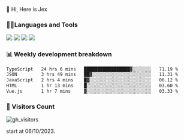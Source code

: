  👋 Hi, Here is Jex

 

### 🧑‍💻Languages and Tools

<code><a href="https://react.dev"><img src="https://api.iconify.design/logos:react.svg" /></a></code>
<code><a href="https://github.com/vuejs/core"><img src="https://api.iconify.design/logos:vue.svg" /></a></code> 
<code><a href="https://github.com/microsoft/TypeScript"><img src="https://api.iconify.design/logos:typescript-icon.svg" /></a></code>
<code><a href="https://threejs.org/"><img src="https://api.iconify.design/logos:threejs.svg" /></a></code>

### 📊 Weekly development breakdown

<!--START_SECTION:waka-->

```txt
TypeScript   24 hrs 6 mins   █████████████████▓░░░░░░░   71.19 %
JSON         3 hrs 49 mins   ██▓░░░░░░░░░░░░░░░░░░░░░░   11.31 %
JavaScript   2 hrs 4 mins    █▓░░░░░░░░░░░░░░░░░░░░░░░   06.12 %
HTML         1 hr 13 mins    █░░░░░░░░░░░░░░░░░░░░░░░░   03.60 %
Vue.js       1 hr 7 mins     ▓░░░░░░░░░░░░░░░░░░░░░░░░   03.33 %
```

<!--END_SECTION:waka-->


### 👀 Visitors Count

![gh_visitors](https://profile-counter.glitch.me/jexlau/count.svg)

start at 06/10/2023.
